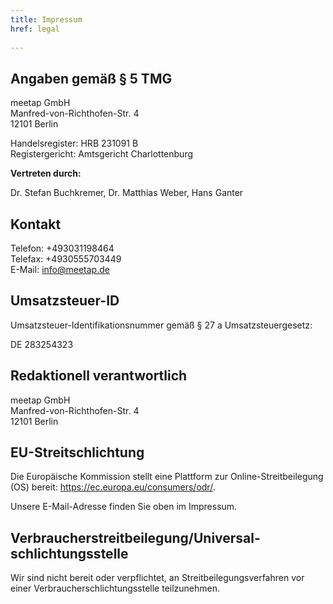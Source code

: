 ```yaml
---
title: Impressum
href: legal
    
---
```


## Angaben gemäß § 5 TMG

meetap GmbH \
Manfred-von-Richthofen-Str. 4 \
12101 Berlin

Handelsregister: HRB 231091 B \
Registergericht: Amtsgericht Charlottenburg

**Vertreten durch:**

Dr. Stefan Buchkremer, Dr. Matthias Weber, Hans Ganter

## Kontakt

Telefon: +493031198464 \
Telefax: +4930555703449 \
E-Mail: info@meetap.de

## Umsatzsteuer-ID

Umsatzsteuer-Identifikationsnummer gemäß § 27 a Umsatzsteuergesetz:

DE 283254323

## Redaktionell verantwortlich

meetap GmbH \
Manfred-von-Richthofen-Str. 4 \
12101 Berlin

## EU-Streitschlichtung

Die Europäische Kommission stellt eine Plattform zur Online-Streitbeilegung (OS) bereit: https://ec.europa.eu/consumers/odr/.

Unsere E-Mail-Adresse finden Sie oben im Impressum.

## Verbraucher­streit­beilegung/Universal­schlichtungs­stelle

Wir sind nicht bereit oder verpflichtet, an Streitbeilegungsverfahren vor einer Verbraucherschlichtungsstelle teilzunehmen.
